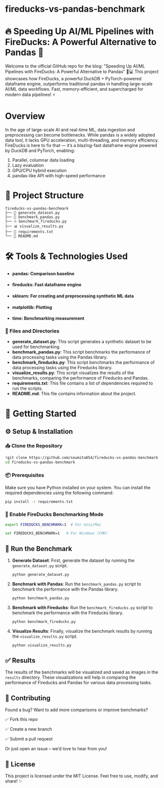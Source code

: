 # fireducks-vs-pandas-benchmark
# 🔥 Speeding Up AI/ML Pipelines with FireDucks: A Powerful Alternative to Pandas 🐼

Welcome to the official GitHub repo for the blog:
"Speeding Up AI/ML Pipelines with FireDucks: A Powerful Alternative to Pandas" 🧠💻
This project showcases how FireDucks, a powerful DuckDB + PyTorch-powered dataframe engine, outperforms traditional pandas in handling large-scale AI/ML data workflows. Fast, memory-efficient, and supercharged for modern data pipelines! ⚡


# Overview
In the age of large-scale AI and real-time ML, data ingestion and preprocessing can become bottlenecks. While pandas is a widely adopted data tool, it lacks GPU acceleration, multi-threading, and memory efficiency.
FireDucks is here to fix that — it’s a blazing-fast dataframe engine powered by DuckDB and PyTorch, enabling:

1) Parallel, columnar data loading
2) Lazy evaluation
3) GPU/CPU hybrid execution
4) pandas-like API with high-speed performance

# 📁 Project Structure
```
fireducks-vs-pandas-benchmark
├── 🐍 generate_dataset.py
├── 🐼 benchmark_pandas.py
├── 🔥 benchmark_fireducks.py
├── 📊 visualize_results.py
├── 📄 requirements.txt
└── 📘 README.md
```
# 🛠 Tools & Technologies Used
- #### pandas: Comparison baseline
- #### fireducks: Fast dataframe engine
- #### sklearn: For creating and preprocessing synthetic ML data
- #### matplotlib: Plotting
- #### time: Benchmarking measurement

### 📂 Files and Directories

- **generate_dataset.py**: This script generates a synthetic dataset to be used for benchmarking.
- **benchmark_pandas.py**: This script benchmarks the performance of data processing tasks using the Pandas library.
- **benchmark_fireducks.py**: This script benchmarks the performance of data processing tasks using the Fireducks library.
- **visualize_results.py**: This script visualizes the results of the benchmarks, comparing the performance of Fireducks and Pandas.
- **requirements.txt**: This file contains a list of dependencies required to run the scripts.
- **README.md**: This file contains information about the project.

# 🚀 Getting Started

## ⚙️ Setup & Installation

### 📥 Clone the Repository
```bash
!git clone https://github.com/soumita654/fireducks-vs-pandas-benchmark.git
cd fireducks-vs-pandas-benchmark
```
### 📦 Prerequisites

Make sure you have Python installed on your system. You can install the required dependencies using the following command:

```bash
pip install -r requirements.txt
```
### 🧪 Enable FireDucks Benchmarking Mode

```bash
export FIREDUCKS_BENCHMARK=1  # For Unix/Mac

set FIREDUCKS_BENCHMARK=1   # For Windows (CMD)
```
## 🧪 Run the Benchmark

1. **Generate Dataset**: First, generate the dataset by running the `generate_dataset.py` script.

    ```bash
    python generate_dataset.py
    ```

2. **Benchmark with Pandas**: Run the `benchmark_pandas.py` script to benchmark the performance with the Pandas library.

    ```bash
    python benchmark_pandas.py
    ```

3. **Benchmark with Fireducks**: Run the `benchmark_fireducks.py` script to benchmark the performance with the Fireducks library.

    ```bash
    python benchmark_fireducks.py
    ```

4. **Visualize Results**: Finally, visualize the benchmark results by running the `visualize_results.py` script.

    ```bash
    python visualize_results.py
    ```

## ✅ Results

The results of the benchmarks will be visualized and saved as images in the `results` directory. These visualizations will help in comparing the performance of Fireducks and Pandas for various data processing tasks.

## 🤝 Contributing

Found a bug? Want to add more comparisons or improve benchmarks?

✅ Fork this repo

✅ Create a new branch

✅ Submit a pull request

Or just open an issue – we’d love to hear from you!

## 📄 License
This project is licensed under the MIT License. 
Feel free to use, modify, and share! ✨
